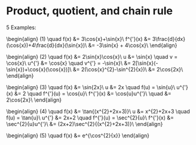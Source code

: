 # Product, quotient, and chain rule

5 Examples:

\begin{align}
(1) \quad f(x) &= 3\cos{x}+\sin{x}\\
f^{'}(x) &= 3\frac{d}{dx}(\cos{x})+4\frac{d}{dx}(\sin{x})\\
&= -3\sin{x} + 4\cos{x}\\
\end{align}

\begin{align}
(2) \quad f(x) &= 2\sin{x}\cos{x}\\
u &= \sin{x} \quad v = \cos{x}\\
u^{'} &= \cos{x} \quad v^{'} = -\sin{x}\\
&= 2[\sin{x}(-\sin{x})+\cos{x}(\cos{x})]\\
&= 2(\cos{x}^{2}-\sin^{2}{x})\\
&= 2\cos{2x}\\
\end{align}

\begin{align}
(3) \quad f(x) &= \sin{2x}\\
u &= 2x \quad f(u) = \sin{u}\\
u^{'}(x) &= 2 \quad f^{'}(u) = \cos{u}\\
f^{'}(x) &= \cos{u}u^{'}\\
\quad &= 2\cos{2x}\\
\end{align}

\begin{align}
(4) \quad f(x) &= \tan{(x^{2}+2x+3)}\\
u &= x^{2}+2x+3 \quad f(u) = \tan{u}\\
u^{'} &= 2x+2 \quad f^{'}(u) = \sec^{2}{u}\\
f^{'}(x) &= \sec^{2}{u}u^{'}\\
&= (2x+2)\sec^{2}{(x^{2}+2x+3)}\\
\end{align}

\begin{align}
(5) \quad f(x) &= e^{\cos^{2}{x}}
\end{align}
